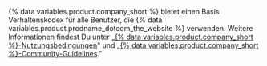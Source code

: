 {% data variables.product.company_short %} bietet einen Basis Verhaltenskodex für alle Benutzer, die {% data variables.product.prodname_dotcom_the_website %} verwenden. Weitere Informationen findest Du unter „[{% data variables.product.company_short %}-Nutzungsbedingungen](/github/site-policy/github-terms-of-service)" und „[{% data variables.product.company_short %}-Community-Guidelines](/github/site-policy/github-community-guidelines)."
